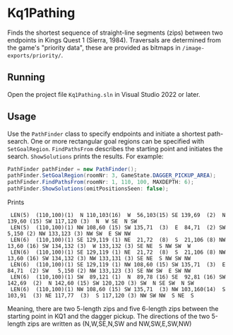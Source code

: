 # Kq1Pathing

Finds the shortest sequence of straight-line segments (zips) between two endpoints in Kings Quest 1 (Sierra, 1984).
Traversals are determined from the game's "priority data", these are provided as bitmaps in `/image-exports/priority/`.

## Running

Open the project file `Kq1Pathing.sln` in Visual Studio 2022 or later.

## Usage

Use the `PathFinder` class to specify endpoints and initiate a shortest path-search.
One or more rectangular goal regions can be specified with `SetGoalRegion`. `FindPathsFrom` describes the
starting point and initiates the search. `ShowSolutions` prints the results. For example:

```csharp
PathFinder pathFinder = new PathFinder();
pathFinder.SetGoalRegion(roomNr: 3, GameState.DAGGER_PICKUP_AREA);
pathFinder.FindPathsFrom(roomNr: 1, 110, 100, MAXDEPTH: 6);
pathFinder.ShowSolutions(omitPositionsSeen: false);
```

Prints

```
 LEN(5)  (110,100)(1)  N 110,103(16)  W  56,103(15) SE 139,69  (2)  N 139,60 (15) SW 117,120 (3)  N  W SE  N SW
 LEN(5)  (110,100)(1) NW 108,60 (15) SW 135,71  (3)  E  84,71  (2) SW   5,150 (2) NW 133,123 (3) NW SW  E SW NW
 LEN(6)  (110,100)(1) SE 129,119 (1) NE  21,72  (8)  S  21,106 (8) NW  13,60 (16) SW 134,132 (3)  W 133,132 (3) SE NE  S NW SW  W
 LEN(6)  (110,100)(1) SE 129,119 (1) NE  21,72  (8)  S  21,106 (8) NW  13,60 (16) SW 134,132 (3) NW 133,131 (3) SE NE  S NW SW NW
 LEN(6)  (110,100)(1) SE 129,119 (1) NW 108,60 (15) SW 135,71  (3)  E  84,71  (2) SW   5,150 (2) NW 133,123 (3) SE NW SW  E SW NW
 LEN(6)  (110,100)(1) SW  89,121 (1)  N  89,78 (16) SE  92,81 (16) SW 142,69  (2)  N 142,60 (15) SW 120,120 (3) SW  N SE SW  N SW
 LEN(6)  (110,100)(1) NW 108,60 (15) SW 135,71  (3) NW 103,160(14)  S 103,91  (3) NE 117,77  (3)  S 117,120 (3) NW SW NW  S NE  S
 ```

Meaning, there are two 5-length zips and five 6-length zips between the starting point
in KQ1 and the dagger pickup. The directions of the two 5-length zips are written as (N,W,SE,N,SW and NW,SW,E,SW,NW)
